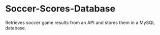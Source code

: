 # Soccer-Scores-Database
Retrieves soccer game results from an API and stores them in a MySQL database. 
